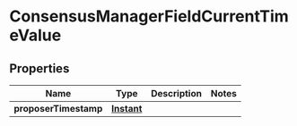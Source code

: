 

# ConsensusManagerFieldCurrentTimeValue


## Properties

| Name | Type | Description | Notes |
|------------ | ------------- | ------------- | -------------|
|**proposerTimestamp** | [**Instant**](Instant.md) |  |  |



